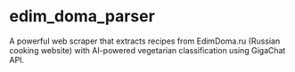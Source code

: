 # edim_doma_parser
A powerful web scraper that extracts recipes from EdimDoma.ru (Russian cooking website) with AI-powered vegetarian classification using GigaChat API.
